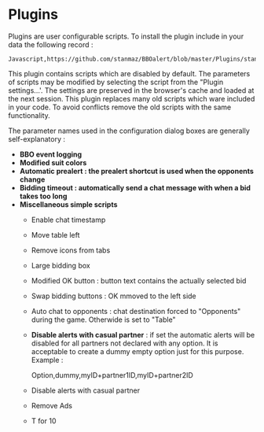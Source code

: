 # Plugins

Plugins are user configurable scripts. To install the plugin include in your data the following record :

    Javascript,https://github.com/stanmaz/BBOalert/blob/master/Plugins/stanmazPlugin.js

This plugin contains scripts which are disabled by default. The parameters of scripts may be modified by selecting the script from the "Plugin settings...'. The settings are preserved in the browser's cache and loaded at the next session. This plugin replaces many old scripts which ware included in your code. To avoid conflicts remove the old scripts with the same functionality.

The parameter names used in the configuration dialog boxes are generally self-explanatory :


- <b>BBO event logging</b>
- <b>Modified suit colors</b>
- <b>Automatic prealert : the prealert shortcut is used when the opponents change</b>
- <b>Bidding timeout : automatically send a chat message with when a bid takes too long</b>
- <b>Miscellaneous simple scripts</b>
    - Enable chat timestamp
    - Move table left
    - Remove icons from tabs
    - Large bidding box
    - Modified OK button : button text contains the actually selected bid
    - Swap bidding buttons : OK mmoved to the left side
    - Auto chat to opponents : chat destination forced to "Opponents" during the game. Otherwide is set to "Table"
    - <b>Disable alerts with casual partner</b> : if set the automatic alerts will be disabled for all partners not declared with any option. It is acceptable to create a dummy empty option just for this purpose. Example :

        Option,dummy,myID+partner1ID,myID+partner2ID
        
    - Disable alerts with casual partner
    - Remove Ads
    - T for 10

